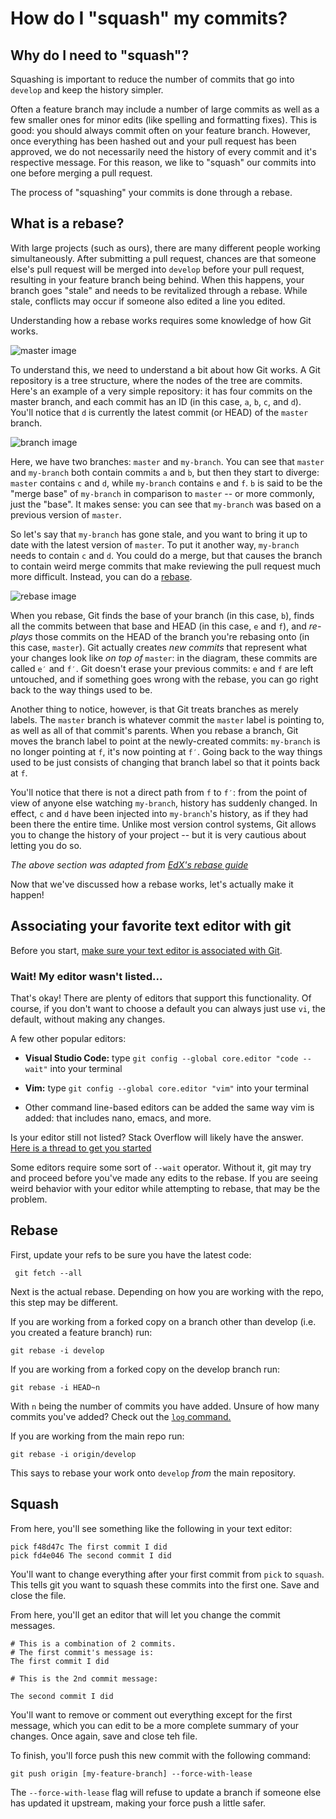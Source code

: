 # How do I "squash" my commits?

## Why do I need to "squash"?

Squashing is important to reduce the number of commits that go into `develop` and keep the history simpler. 

Often a feature branch may include a number of large commits as well as a few smaller ones for minor edits (like spelling and formatting fixes). This is good: you should always commit often on your feature branch. However, once everything has been hashed out and your pull request has been approved, we do not necessarily need the history of every commit and it's respective message. For this reason, we like to "squash" our commits into one before merging a pull request. 

The process of "squashing" your commits is done through a rebase.

## What is a rebase?

With large projects (such as ours), there are many different people working simultaneously. After submitting a pull request, chances are that someone else's pull request will be merged into `develop` before your pull request, resulting in your feature branch being behind. When this happens, your branch goes "stale" and needs to be revitalized through a rebase. While stale, conflicts may occur if someone also edited a line you edited.

Understanding how a rebase works requires some knowledge of how Git works.

![master image](assets/master.png)

To understand this, we need to understand a bit about how Git works. A Git repository is a tree structure, where the nodes of the tree are commits. Here's an example of a very simple repository: it has four commits on the master branch, and each commit has an ID (in this case, `a`, `b`, `c`, and `d`). You'll notice that `d` is currently the latest commit (or HEAD) of the `master` branch.

![branch image](assets/branch.png)

Here, we have two branches: `master` and `my-branch`. You can see that `master` and `my-branch` both contain commits `a` and `b`, but then they start to diverge: `master` contains `c` and `d`, while `my-branch` contains `e` and `f`. `b` is said to be the "merge base" of `my-branch` in comparison to `master` -- or more commonly, just the "base". It makes sense: you can see that `my-branch` was based on a previous version of `master`.

So let's say that `my-branch` has gone stale, and you want to bring it up to date with the latest version of `master`. To put it another way, `my-branch` needs to contain `c` and `d`. You could do a merge, but that causes the branch to contain weird merge commits that make reviewing the pull request much more difficult. Instead, you can do a [rebase](http://www.git-scm.com/book/en/Git-Branching-Rebasing).

![rebase image](assets/rebase.png)

When you rebase, Git finds the base of your branch (in this case, `b`), finds all the commits between that base and HEAD (in this case, `e` and `f`), and *re-plays* those commits on the HEAD of the branch you're rebasing onto (in this case, `master`). Git actually creates *new commits* that represent what your changes look like *on top of* `master`: in the diagram, these commits are called `e′` and `f′`. Git doesn't erase your previous commits: `e` and `f` are left untouched, and if something goes wrong with the rebase, you can go right back to the way things used to be.

Another thing to notice, however, is that Git treats branches as merely labels. The `master` branch is whatever commit the `master` label is pointing to, as well as all of that commit's parents. When you rebase a branch, Git moves the branch label to point at the newly-created commits: `my-branch` is no longer pointing at `f`, it's now pointing at `f′`. Going back to the way things used to be just consists of changing that branch label so that it points back at `f`.

You'll notice that there is not a direct path from `f` to `f′`: from the point of view of anyone else watching `my-branch`, history has suddenly changed. In effect, `c` and `d` have been injected into `my-branch`'s history, as if they had been there the entire time. Unlike most version control systems, Git allows you to change the history of your project -- but it is very cautious about letting you do so.

*The above section was adapted from [EdX's rebase guide](https://github.com/edx/edx-platform/wiki/How-to-Rebase-a-Pull-Request)*

Now that we've discussed how a rebase works, let's actually make it happen!

## Associating your favorite text editor with git

Before you start, [make sure your text editor is associated with Git](https://help.github.com/articles/associating-text-editors-with-git/).

### Wait! My editor wasn't listed...

That's okay! There are plenty of editors that support this functionality. Of course, if you don't want to choose a default you can always just use `vi`, the default, without making any changes. 

A few other popular editors:

- **Visual Studio Code:** type `git config --global core.editor "code --wait"` into your terminal

- **Vim:** type `git config --global core.editor "vim"` into your terminal

- Other command line-based editors can be added the same way vim is added: that includes nano, emacs, and more.

Is your editor still not listed? Stack Overflow will likely have the answer. [Here is a thread to get you started](http://stackoverflow.com/questions/2596805/how-do-i-make-git-use-the-editor-of-my-choice-for-commits)

Some editors require some sort of `--wait` operator. Without it, git may try and proceed before you've made any edits to the rebase. If you are seeing weird behavior with your editor while attempting to rebase, that may be the problem.

## Rebase

First, update your refs to be sure you have the latest code:

```shell
 git fetch --all
```

Next is the actual rebase. Depending on how you are working with the repo, this step may be different.

If you are working from a forked copy on a branch other than develop (i.e. you created a feature branch) run:

```shell
git rebase -i develop
```

If you are working from a forked copy on the develop branch run:

```shell
git rebase -i HEAD~n
```

With `n` being the number of commits you have added. Unsure of how many commits you've added? Check out the [`log` command.](https://www.git-scm.com/docs/git-log)

If you are working from the main repo run:

```shell
git rebase -i origin/develop
```

This says to rebase your work onto `develop` *from* the main repository.

## Squash

From here, you'll see something like the following in your text editor:

```text
pick f48d47c The first commit I did
pick fd4e046 The second commit I did
```

You'll want to change everything after your first commit from `pick` to `squash`. This tells git you want to squash these commits into the first one. Save and close the file.

From here, you'll get an editor that will let you change the commit messages.

```text
# This is a combination of 2 commits.
# The first commit's message is:
The first commit I did

# This is the 2nd commit message:

The second commit I did
```

You'll want to remove or comment out everything except for the first message, which you can edit to be a more complete summary of your changes. Once again, save and close teh file.

To finish, you'll force push this new commit with the following command:

```shell
git push origin [my-feature-branch] --force-with-lease
```

The `--force-with-lease` flag will refuse to update a branch if someone else has updated it upstream, making your force push a little safer.

